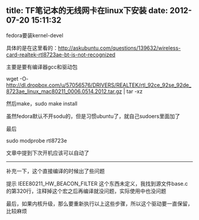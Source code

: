 title: TF笔记本的无线网卡在linux下安装
date: 2012-07-20 15:11:32
---

fedora要装kernel-devel

具体的是在这里看的：http://askubuntu.com/questions/139632/wireless-card-realtek-rtl8723ae-bt-is-not-recognized

主要是要有编译器gcc和驱动包

wget -O- http://dl.dropbox.com/u/57056576/DRIVERS/REALTEK/rtl_92ce_92se_92de_8723ae_linux_mac80211_0006.0514.2012.tar.gz | tar -xz

然后make，sudo make install

虽然fedora默认不开sodu的，但是习惯ubuntu了，就自己sudoers里面加了

最后

sudo modprobe rtl8723e

文章中提到下次开机应该可以自动了

----------------------------

补充一下，这个直接编译的时候出了些问题

提示 IEEE80211_HW_BEACON_FILTER 这个东西未定义，我找到源文件base.c的第320行，注释掉这个宏之后再编译就没问题，实际使用中也没问题

最后，如果内核升级，那么要重新执行以上这些步骤，所以这个驱动要一直保留，比较麻烦